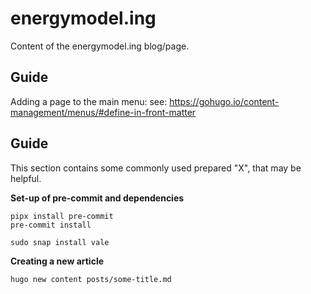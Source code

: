 # energymodel.ing
Content of the energymodel.ing blog/page.

## Guide

Adding a page to the main menu:
see: https://gohugo.io/content-management/menus/#define-in-front-matter


## Guide

This section contains some commonly used prepared "X", that may be helpful.

**Set-up of pre-commit and dependencies**  
```shell
pipx install pre-commit
pre-commit install

sudo snap install vale
```

**Creating a new article**  
```shell
hugo new content posts/some-title.md
```
